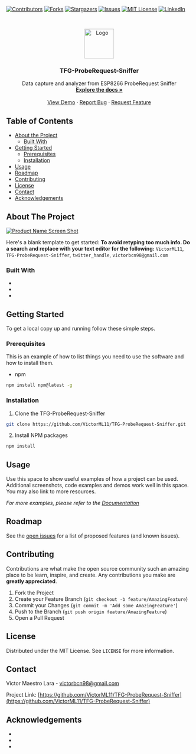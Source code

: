<!-- PROJECT SHIELDS -->
<!--
*** I'm using markdown "reference style" links for readability.
*** Reference links are enclosed in brackets [ ] instead of parentheses ( ).
*** See the bottom of this document for the declaration of the reference variables
*** for contributors-url, forks-url, etc. This is an optional, concise syntax you may use.
*** https://www.markdownguide.org/basic-syntax/#reference-style-links
-->
[![Contributors][contributors-shield]][contributors-url]
[![Forks][forks-shield]][forks-url]
[![Stargazers][stars-shield]][stars-url]
[![Issues][issues-shield]][issues-url]
[![MIT License][license-shield]][license-url]
[![LinkedIn][linkedin-shield]][linkedin-url]



<!-- PROJECT LOGO -->
<br />
<p align="center">
  <a href="https://github.com/VictorML11/TFG-ProbeRequest-Sniffer">
    <img src="images/logo.png" alt="Logo" width="80" height="80">
  </a>

  <h3 align="center">TFG-ProbeRequest-Sniffer</h3>

  <p align="center">
    Data capture and analyzer from ESP8266 ProbeRequest Sniffer
    <br />
    <a href="https://github.com/VictorML11/TFG-ProbeRequest-Sniffer"><strong>Explore the docs »</strong></a>
    <br />
    <br />
    <a href="https://github.com/VictorML11/TFG-ProbeRequest-Sniffer">View Demo</a>
    ·
    <a href="https://github.com/VictorML11/TFG-ProbeRequest-Sniffer/issues">Report Bug</a>
    ·
    <a href="https://github.com/VictorML11/TFG-ProbeRequest-Sniffer/issues">Request Feature</a>
  </p>
</p>



<!-- TABLE OF CONTENTS -->
## Table of Contents

* [About the Project](#about-the-project)
  * [Built With](#built-with)
* [Getting Started](#getting-started)
  * [Prerequisites](#prerequisites)
  * [Installation](#installation)
* [Usage](#usage)
* [Roadmap](#roadmap)
* [Contributing](#contributing)
* [License](#license)
* [Contact](#contact)
* [Acknowledgements](#acknowledgements)



<!-- ABOUT THE PROJECT -->
## About The Project

[![Product Name Screen Shot][product-screenshot]](https://example.com)

Here's a blank template to get started:
**To avoid retyping too much info. Do a search and replace with your text editor for the following:**
`VictorML11`, `TFG-ProbeRequest-Sniffer`, `twitter_handle`, `victorbcn98@gmail.com`


### Built With

* []()
* []()
* []()



<!-- GETTING STARTED -->
## Getting Started

To get a local copy up and running follow these simple steps.

### Prerequisites

This is an example of how to list things you need to use the software and how to install them.
* npm
```sh
npm install npm@latest -g
```

### Installation
 
1. Clone the TFG-ProbeRequest-Sniffer
```sh
git clone https://github.com/VictorML11/TFG-ProbeRequest-Sniffer.git
```
2. Install NPM packages
```sh
npm install
```



<!-- USAGE EXAMPLES -->
## Usage

Use this space to show useful examples of how a project can be used. Additional screenshots, code examples and demos work well in this space. You may also link to more resources.

_For more examples, please refer to the [Documentation](https://example.com)_



<!-- ROADMAP -->
## Roadmap

See the [open issues](https://github.com/VictorML11/TFG-ProbeRequest-Sniffer/issues) for a list of proposed features (and known issues).



<!-- CONTRIBUTING -->
## Contributing

Contributions are what make the open source community such an amazing place to be learn, inspire, and create. Any contributions you make are **greatly appreciated**.

1. Fork the Project
2. Create your Feature Branch (`git checkout -b feature/AmazingFeature`)
3. Commit your Changes (`git commit -m 'Add some AmazingFeature'`)
4. Push to the Branch (`git push origin feature/AmazingFeature`)
5. Open a Pull Request



<!-- LICENSE -->
## License

Distributed under the MIT License. See `LICENSE` for more information.



<!-- CONTACT -->
## Contact

Victor Maestro Lara - victorbcn98@gmail.com

Project Link: [https://github.com/VictorML11/TFG-ProbeRequest-Sniffer](https://github.com/VictorML11/TFG-ProbeRequest-Sniffer)



<!-- ACKNOWLEDGEMENTS -->
## Acknowledgements

* []()
* []()
* []()





<!-- MARKDOWN LINKS & IMAGES -->
<!-- https://www.markdownguide.org/basic-syntax/#reference-style-links -->
[contributors-shield]: https://img.shields.io/github/contributors/VictorML11/TFG-ProbeRequest-Sniffer.svg?style=flat-square
[contributors-url]: https://github.com/VictorML11/TFG-ProbeRequest-Sniffer/graphs/contributors
[forks-shield]: https://img.shields.io/github/forks/VictorML11/TFG-ProbeRequest-Sniffer.svg?style=flat-square
[forks-url]: https://github.com/VictorML11/TFG-ProbeRequest-Sniffer/network/members
[stars-shield]: https://img.shields.io/github/stars/VictorML11/TFG-ProbeRequest-Sniffer.svg?style=flat-square
[stars-url]: https://github.com/VictorML11/TFG-ProbeRequest-Sniffer/stargazers
[issues-shield]: https://img.shields.io/github/issues/VictorML11/TFG-ProbeRequest-Sniffer.svg?style=flat-square
[issues-url]: https://github.com/VictorML11/TFG-ProbeRequest-Sniffer/issues
[license-shield]: https://img.shields.io/github/license/VictorML11/TFG-ProbeRequest-Sniffer.svg?style=flat-square
[license-url]: https://github.com/VictorML11/TFG-ProbeRequest-Sniffer/blob/master/LICENSE
[linkedin-shield]: https://img.shields.io/badge/-LinkedIn-black.svg?style=flat-square&logo=linkedin&colorB=555
[linkedin-url]: https://www.linkedin.com/in/v%C3%ADctor-maestro-lara-0aa7a3167/
[product-screenshot]: images/screenshot.png

